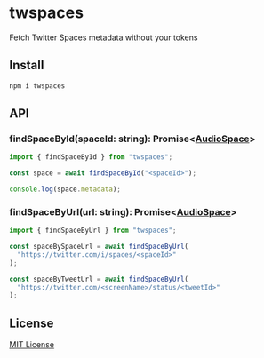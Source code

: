 # twspaces

Fetch Twitter Spaces metadata without your tokens

## Install

```bash
npm i twspaces
```

## API

### findSpaceById(spaceId: string): Promise\<[AudioSpace][audiospace]\>

```js
import { findSpaceById } from "twspaces";

const space = await findSpaceById("<spaceId>");

console.log(space.metadata);
```

### findSpaceByUrl(url: string): Promise\<[AudioSpace][audiospace]\>

```js
import { findSpaceByUrl } from "twspaces";

const spaceBySpaceUrl = await findSpaceByUrl(
  "https://twitter.com/i/spaces/<spaceId>"
);

const spaceByTweetUrl = await findSpaceByUrl(
  "https://twitter.com/<screenName>/status/<tweetId>"
);
```

## License

[MIT License](LICENSE)

[audiospace]: src/types.ts#L87-L90
